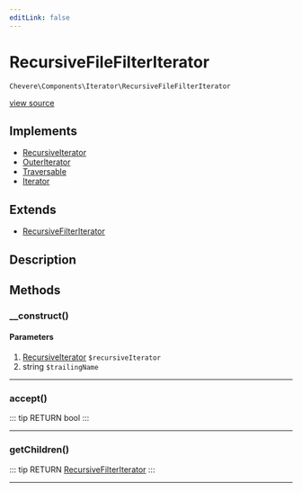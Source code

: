 ```yaml
---
editLink: false
---
```


# RecursiveFileFilterIterator

`Chevere\Components\Iterator\RecursiveFileFilterIterator`

[view source](https://github.com/chevere/chevere/blob/master/src/Chevere/Components/Iterator/RecursiveFileFilterIterator.php)

## Implements

- [RecursiveIterator](https://www.php.net/manual/class.recursiveiterator)
- [OuterIterator](https://www.php.net/manual/class.outeriterator)
- [Traversable](https://www.php.net/manual/class.traversable)
- [Iterator](https://www.php.net/manual/class.iterator)

## Extends

- [RecursiveFilterIterator](https://www.php.net/manual/class.recursivefilteriterator)

## Description



## Methods

### __construct()

#### Parameters

1. [RecursiveIterator](https://www.php.net/manual/class.recursiveiterator) `$recursiveIterator`
2. string `$trailingName`

---

### accept()

::: tip RETURN
bool
:::

---

### getChildren()

::: tip RETURN
[RecursiveFilterIterator](https://www.php.net/manual/class.recursivefilteriterator)
:::

---

